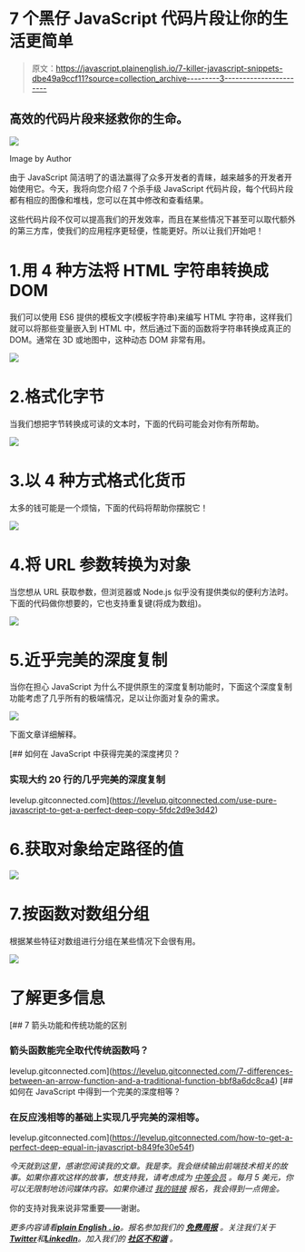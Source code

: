 # 7 个黑仔 JavaScript 代码片段让你的生活更简单

> 原文：<https://javascript.plainenglish.io/7-killer-javascript-snippets-dbe49a9ccf11?source=collection_archive---------3----------------------->

## 高效的代码片段来拯救你的生命。

![](img/7512ae67552d0ad838a5f3c753f0c4db.png)

Image by Author

由于 JavaScript 简洁明了的语法赢得了众多开发者的青睐，越来越多的开发者开始使用它。今天，我将向您介绍 7 个杀手级 JavaScript 代码片段，每个代码片段都有相应的图像和堆栈，您可以在其中修改和查看结果。

这些代码片段不仅可以提高我们的开发效率，而且在某些情况下甚至可以取代额外的第三方库，使我们的应用程序更轻便，性能更好。所以让我们开始吧！

# 1.用 4 种方法将 HTML 字符串转换成 DOM

我们可以使用 ES6 提供的模板文字(模板字符串)来编写 HTML 字符串，这样我们就可以将那些变量嵌入到 HTML 中，然后通过下面的函数将字符串转换成真正的 DOM。通常在 3D 或地图中，这种动态 DOM 非常有用。

![](img/5f177014e276c692d9f148a66c059d43.png)

# 2.格式化字节

当我们想把字节转换成可读的文本时，下面的代码可能会对你有所帮助。

![](img/399eebc533475f7c00b4368ddc290c25.png)

# 3.以 4 种方式格式化货币

太多的钱可能是一个烦恼，下面的代码将帮助你摆脱它！

![](img/8bc40090a96858abc55707a911331808.png)

# 4.将 URL 参数转换为对象

当您想从 URL 获取参数，但浏览器或 Node.js 似乎没有提供类似的便利方法时。下面的代码做你想要的，它也支持重复键(将成为数组)。

![](img/16232aa4ed25da4cc1829a10b59f5ba4.png)

# 5.近乎完美的深度复制

当你在担心 JavaScript 为什么不提供原生的深度复制功能时，下面这个深度复制功能考虑了几乎所有的极端情况，足以让你面对复杂的需求。

![](img/689ab610c384b2ff01c9f7df6e9e07b6.png)

下面文章详细解释。

[](https://levelup.gitconnected.com/use-pure-javascript-to-get-a-perfect-deep-copy-5fdc2d9e3d42) [## 如何在 JavaScript 中获得完美的深度拷贝？

### 实现大约 20 行的几乎完美的深度复制

levelup.gitconnected.com](https://levelup.gitconnected.com/use-pure-javascript-to-get-a-perfect-deep-copy-5fdc2d9e3d42) 

# 6.获取对象给定路径的值

![](img/11f80d2e4fa3b447ce75503653edb7e6.png)

# 7.按函数对数组分组

根据某些特征对数组进行分组在某些情况下会很有用。

![](img/0fb02d46e52b238a9f45ead2bc248655.png)

# 了解更多信息

[](https://levelup.gitconnected.com/7-differences-between-an-arrow-function-and-a-traditional-function-bbf8a6dc8ca4) [## 7 箭头功能和传统功能的区别

### 箭头函数能完全取代传统函数吗？

levelup.gitconnected.com](https://levelup.gitconnected.com/7-differences-between-an-arrow-function-and-a-traditional-function-bbf8a6dc8ca4) [](https://levelup.gitconnected.com/how-to-get-a-perfect-deep-equal-in-javascript-b849fe30e54f) [## 如何在 JavaScript 中得到一个完美的深度相等？

### 在反应浅相等的基础上实现几乎完美的深相等。

levelup.gitconnected.com](https://levelup.gitconnected.com/how-to-get-a-perfect-deep-equal-in-javascript-b849fe30e54f) 

*今天就到这里，感谢您阅读我的文章。我是李。我会继续输出前端技术相关的故事。如果你喜欢这样的故事，想支持我，请考虑成为* [*中等会员*](https://medium.com/@islizeqiang/membership) *。每月 5 美元，你可以无限制地访问媒体内容。如果你通过* [*我的链接*](https://medium.com/@islizeqiang/membership) *报名，我会得到一点佣金。*

你的支持对我来说非常重要——谢谢。

*更多内容请看*[***plain English . io***](https://plainenglish.io/)*。报名参加我们的* [***免费周报***](http://newsletter.plainenglish.io/) *。关注我们关于*[***Twitter***](https://twitter.com/inPlainEngHQ)*和*[***LinkedIn***](https://www.linkedin.com/company/inplainenglish/)*。加入我们的* [***社区不和谐***](https://discord.gg/GtDtUAvyhW) *。*